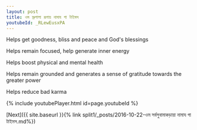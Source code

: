 ```yaml
---
layout: post
title: ওম স্রুগালা রূপায় নামায গা টাইমস
youtubeId: _RLewEusxPA
---
```

 
 
Helps get goodness, bliss and peace and God's blessings
 
Helps remain focused, help generate inner energy 
 
Helps boost physical and mental health 
 
Helps remain grounded and generates a sense of gratitude towards the greater power 
 
Helps reduce bad karma
 
 
 
 


{% include youtubePlayer.html id=page.youtubeId %}
 
[Next]({{ site.baseurl }}{% link  split1/_posts/2016-10-22-ওম সর্বসুবামাকড়ায়া নামায গা টাইমস.md%})
 
